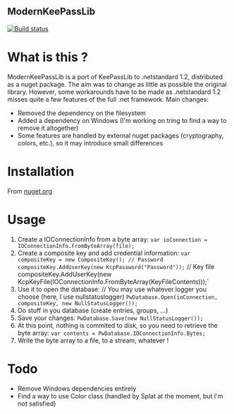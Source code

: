 ## ModernKeePassLib

[![Build status](https://dev.azure.com/geogeob/ModernKeePass/_apis/build/status/Builds/ModernKeePassLib)](https://dev.azure.com/geogeob/ModernKeePass/_build/latest?definitionId=6)

# What is this ?

ModernKeePassLib is a port of KeePassLib to .netstandard 1.2, distributed as a nuget package.
The aim was to change as little as possible the original library. However, some workarounds have to be made as .netstandard 1.2 misses quite a few features of the full .net framework.
Main changes:
- Removed the dependency on the filesystem
- Added a dependency on Windows (I'm working on tring to find a way to remove it altogether)
- Some features are handled by external nuget packages (cryptography, colors, etc.), so it may introduce small differences

# Installation

From [nuget.org](https://www.nuget.org/packages/ModernKeePassLib/)

# Usage

1. Create a IOConnectionInfo from a byte array:
`var ioConnection = IOConnectionInfo.FromByteArray(file);`
2. Create a composite key and add credential information:
`var compositeKey = new CompositeKey();
// Password
compositeKey.AddUserKey(new KcpPassword("Password"));`
// Key file
compositeKey.AddUserKey(new KcpKeyFile(IOConnectionInfo.FromByteArray(KeyFileContents)));`
3. Use it to open the database:
// You may use whatever logger you choose (here, I use nullstatuslogger)
`PwDatabase.Open(ioConnection, compositeKey, new NullStatusLogger());`
4. Do stuff in you database (create entries, groups, ...)
5. Save your changes:
`PwDatabase.Save(new NullStatusLogger());`
6. At this point, nothing is commited to disk, so you need to retrieve the byte array:
`var contents = PwDatabase.IOConnectionInfo.Bytes;`
7. Write the byte array to a file, to a stream, whatever !

# Todo

- Remove Windows dependencies entirely
- Find a way to use Color class (handled by Splat at the moment, but I'm not satisfied)